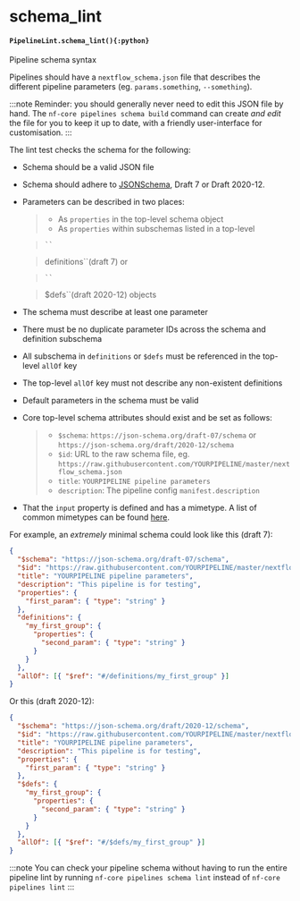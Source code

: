 # schema_lint

#### `PipelineLint.schema_lint(){:python}`

Pipeline schema syntax

Pipelines should have a `nextflow_schema.json` file that describes the different
pipeline parameters (eg. `params.something`, `--something`).

:::note
Reminder: you should generally never need to edit this JSON file by hand.
The `nf-core pipelines schema build` command can create _and edit_ the file for you
to keep it up to date, with a friendly user-interface for customisation.
:::

The lint test checks the schema for the following:

- Schema should be a valid JSON file
- Schema should adhere to [JSONSchema](https://json-schema.org/), Draft 7 or Draft 2020-12.
- Parameters can be described in two places:

  > - As `properties` in the top-level schema object
  > - As `properties` within subschemas listed in a top-level

  > ```
  > ``
  > ```

  > definitions\`\`(draft 7) or

  > ```
  > ``
  > ```

  > $defs\`\`(draft 2020-12) objects

- The schema must describe at least one parameter
- There must be no duplicate parameter IDs across the schema and definition subschema
- All subschema in `definitions` or `$defs` must be referenced in the top-level `allOf` key
- The top-level `allOf` key must not describe any non-existent definitions
- Default parameters in the schema must be valid
- Core top-level schema attributes should exist and be set as follows:
  > - `$schema`: `https://json-schema.org/draft-07/schema` or `https://json-schema.org/draft/2020-12/schema`
  > - `$id`: URL to the raw schema file, eg. `https://raw.githubusercontent.com/YOURPIPELINE/master/nextflow_schema.json`
  > - `title`: `YOURPIPELINE pipeline parameters`
  > - `description`: The pipeline config `manifest.description`
- That the `input` property is defined and has a mimetype. A list of common mimetypes can be found [here](https://developer.mozilla.org/en-US/docs/Web/HTTP/Basics_of_HTTP/MIME_types/Common_types).

For example, an _extremely_ minimal schema could look like this (draft 7):

```json
{
  "$schema": "https://json-schema.org/draft-07/schema",
  "$id": "https://raw.githubusercontent.com/YOURPIPELINE/master/nextflow_schema.json",
  "title": "YOURPIPELINE pipeline parameters",
  "description": "This pipeline is for testing",
  "properties": {
    "first_param": { "type": "string" }
  },
  "definitions": {
    "my_first_group": {
      "properties": {
        "second_param": { "type": "string" }
      }
    }
  },
  "allOf": [{ "$ref": "#/definitions/my_first_group" }]
}
```

Or this (draft 2020-12):

```json
{
  "$schema": "https://json-schema.org/draft/2020-12/schema",
  "$id": "https://raw.githubusercontent.com/YOURPIPELINE/master/nextflow_schema.json",
  "title": "YOURPIPELINE pipeline parameters",
  "description": "This pipeline is for testing",
  "properties": {
    "first_param": { "type": "string" }
  },
  "$defs": {
    "my_first_group": {
      "properties": {
        "second_param": { "type": "string" }
      }
    }
  },
  "allOf": [{ "$ref": "#/$defs/my_first_group" }]
}
```

:::note
You can check your pipeline schema without having to run the entire pipeline lint
by running `nf-core pipelines schema lint` instead of `nf-core pipelines lint`
:::
